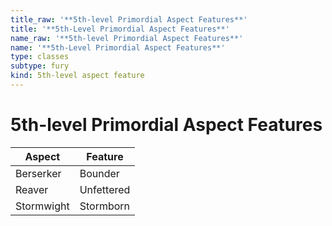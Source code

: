 ```yaml
---
title_raw: '**5th-level Primordial Aspect Features**'
title: '**5th-Level Primordial Aspect Features**'
name_raw: '**5th-level Primordial Aspect Features**'
name: '**5th-Level Primordial Aspect Features**'
type: classes
subtype: fury
kind: 5th-level aspect feature
---
```


# **5th-level Primordial Aspect Features**

| Aspect     | Feature    |
| ---------- | ---------- |
| Berserker  | Bounder    |
| Reaver     | Unfettered |
| Stormwight | Stormborn  |
